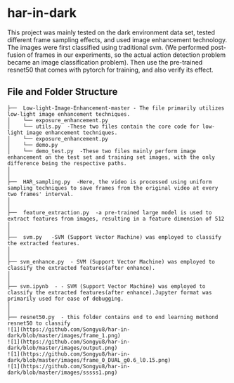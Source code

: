 # har-in-dark

This project was mainly tested on the dark environment data set, tested different frame sampling effects, and used image enhancement technology. The images were first classified using traditional svm. (We performed post-fusion of frames in our experiments, so the actual action detection problem became an image classification problem). Then use the pre-trained resnet50 that comes with pytorch for training, and also verify its effect.

## File and Folder Structure

```
├──  Low-light-Image-Enhancement-master - The file primarily utilizes low-light image enhancement techniques.
│    └── exposure_enhancement.py
│    └── utils.py  -These two files contain the core code for low-light image enhancement techniques.
│    └── exposure_enhancement.py
│    └── demo.py
│    └── demo_test.py  -These two files mainly perform image enhancement on the test set and training set images, with the only difference being the respective paths.
│
│
├──  HAR_sampling.py  -Here, the video is processed using uniform sampling techniques to save frames from the original video at every two frames' interval.
│ 
│
├──  feature_extraction.py  -a pre-trained large model is used to extract features from images, resulting in a feature dimension of 512
│
│
├──  svm.py   -SVM (Support Vector Machine) was employed to classify the extracted features.
│
│
├── svm_enhance.py  - SVM (Support Vector Machine) was employed to classify the extracted features(after enhance).
│
│
├── svm.ipynb  - - SVM (Support Vector Machine) was employed to classify the extracted features(after enhance).Jupyter format was primarily used for ease of debugging.
│  
│
├── resnet50.py  - this folder contains end to end learning methond resnet50 to classify
![1](https://github.com/Songyu8/har-in-dark/blob/master/images/frame_1.png)
![1](https://github.com/Songyu8/har-in-dark/blob/master/images/output.png)
![1](https://github.com/Songyu8/har-in-dark/blob/master/images/frame_0_DUAL_g0.6_l0.15.png)
![1](https://github.com/Songyu8/har-in-dark/blob/master/images/sssss1.png)
```
